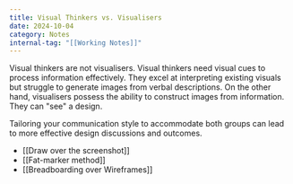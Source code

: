 ```yaml
---
title: Visual Thinkers vs. Visualisers
date: 2024-10-04
category: Notes
internal-tag: "[[Working Notes]]"
---
```


Visual thinkers are not visualisers.  Visual thinkers need visual cues to process information effectively. They excel at interpreting existing visuals but struggle to generate images from verbal descriptions. On the other hand, visualisers possess the ability to construct images from information. They can "see" a design.

Tailoring your communication style to accommodate both groups can lead to more effective design discussions and outcomes.

- [[Draw over the screenshot]]
- [[Fat-marker method]]
- [[Breadboarding over Wireframes]]